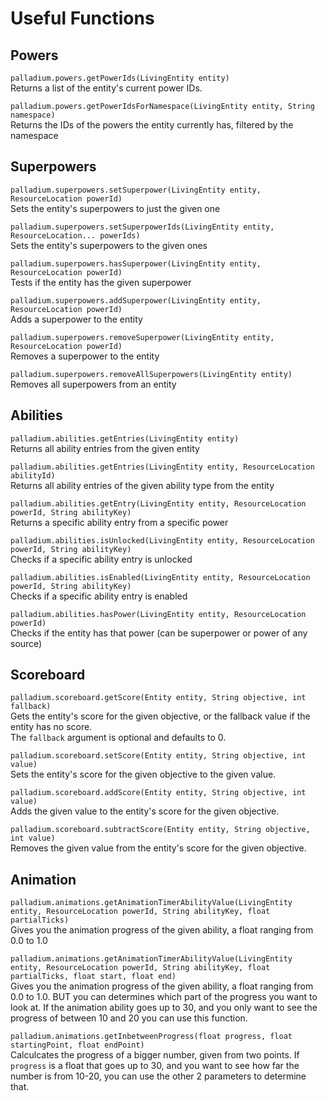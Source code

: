 # Useful Functions

## Powers
`palladium.powers.getPowerIds(LivingEntity entity)`  
Returns a list of the entity's current power IDs.

`palladium.powers.getPowerIdsForNamespace(LivingEntity entity, String namespace)`  
Returns the IDs of the powers the entity currently has, filtered by the namespace

## Superpowers

`palladium.superpowers.setSuperpower(LivingEntity entity, ResourceLocation powerId)`  
Sets the entity's superpowers to just the given one

`palladium.superpowers.setSuperpowerIds(LivingEntity entity, ResourceLocation... powerIds)`  
Sets the entity's superpowers to the given ones

`palladium.superpowers.hasSuperpower(LivingEntity entity, ResourceLocation powerId)`  
Tests if the entity has the given superpower

`palladium.superpowers.addSuperpower(LivingEntity entity, ResourceLocation powerId)`  
Adds a superpower to the entity

`palladium.superpowers.removeSuperpower(LivingEntity entity, ResourceLocation powerId)`  
Removes a superpower to the entity

`palladium.superpowers.removeAllSuperpowers(LivingEntity entity)`  
Removes all superpowers from an entity

## Abilities

`palladium.abilities.getEntries(LivingEntity entity)`  
Returns all ability entries from the given entity

`palladium.abilities.getEntries(LivingEntity entity, ResourceLocation abilityId)`  
Returns all ability entries of the given ability type from the entity

`palladium.abilities.getEntry(LivingEntity entity, ResourceLocation powerId, String abilityKey)`  
Returns a specific ability entry from a specific power

`palladium.abilities.isUnlocked(LivingEntity entity, ResourceLocation powerId, String abilityKey)`  
Checks if a specific ability entry is unlocked

`palladium.abilities.isEnabled(LivingEntity entity, ResourceLocation powerId, String abilityKey)`  
Checks if a specific ability entry is enabled

`palladium.abilities.hasPower(LivingEntity entity, ResourceLocation powerId)`  
Checks if the entity has that power (can be superpower or power of any source)


## Scoreboard

`palladium.scoreboard.getScore(Entity entity, String objective, int fallback)`  
Gets the entity's score for the given objective, or the fallback value if the entity has no score.  
The `fallback` argument is optional and defaults to 0.

`palladium.scoreboard.setScore(Entity entity, String objective, int value)`  
Sets the entity's score for the given objective to the given value.

`palladium.scoreboard.addScore(Entity entity, String objective, int value)`  
Adds the given value to the entity's score for the given objective.

`palladium.scoreboard.subtractScore(Entity entity, String objective, int value)`  
Removes the given value from the entity's score for the given objective.

## Animation

`palladium.animations.getAnimationTimerAbilityValue(LivingEntity entity, ResourceLocation powerId, String abilityKey, float partialTicks)`  
Gives you the animation progress of the given ability, a float ranging from 0.0 to 1.0

`palladium.animations.getAnimationTimerAbilityValue(LivingEntity entity, ResourceLocation powerId, String abilityKey, float partialTicks, float start, float end)`  
Gives you the animation progress of the given ability, a float ranging from 0.0 to 1.0. BUT you can determines which
part of the progress you want to look at. If the animation ability goes up to 30, and you only want to see the progress
of between 10 and 20 you can use this function.

`palladium.animations.getInbetweenProgress(float progress, float startingPoint, float endPoint)`  
Calculcates the progress of a bigger number, given from two points. If `progress` is a float that goes up to 30, and you
want to see how far the number is from 10-20, you can use the other 2 parameters to determine that.